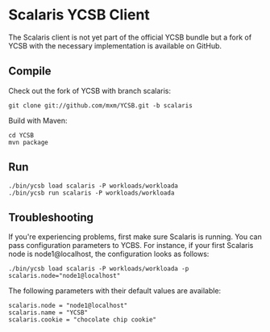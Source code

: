 Scalaris YCSB Client
====================

The Scalaris client is not yet part of the official YCSB bundle but a fork of
YCSB with the necessary implementation is available on GitHub.

Compile
-------

Check out the fork of YCSB with branch scalaris:

	git clone git://github.com/mxm/YCSB.git -b scalaris
  
Build with Maven:

	cd YCSB
	mvn package

Run
---

	./bin/ycsb load scalaris -P workloads/workloada
	./bin/ycsb run scalaris -P workloads/workloada

Troubleshooting
---------------

If you're experiencing problems, first make sure Scalaris is running. You can pass configuration parameters to YCBS. For instance, if your first Scalaris node is node1@localhost, the configuration looks as follows:

	./bin/ycsb load scalaris -P workloads/workloada -p scalaris.node="node1@localhost"

The following parameters with their default values are available:

	scalaris.node = "node1@localhost"
	scalaris.name = "YCSB"
	scalaris.cookie = "chocolate chip cookie"

